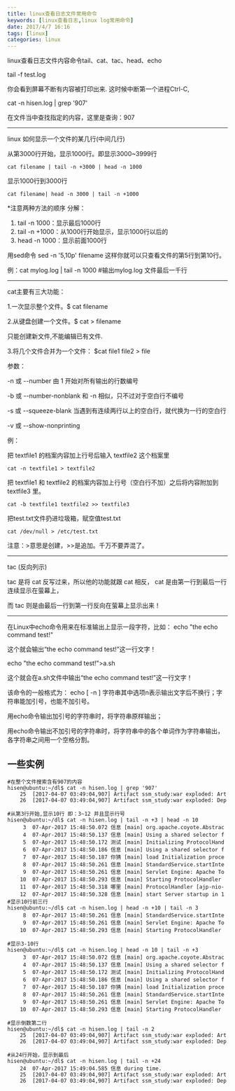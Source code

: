 ```yaml
---
title: linux查看日志文件常用命令
keywords: [linux查看日志,linux log常用命令]
date: 2017/4/7 16:16
tags: [linux]
categories: linux
---
```

linux查看日志文件内容命令tail、cat、tac、head、echo

tail -f test.log

你会看到屏幕不断有内容被打印出来. 这时候中断第一个进程Ctrl-C,

cat -n hisen.log | grep '907'

在文件当中查找指定的内容，这里是查询：907

---------------------------
linux 如何显示一个文件的某几行(中间几行)

从第3000行开始，显示1000行。即显示3000~3999行
```
cat filename | tail -n +3000 | head -n 1000
```
显示1000行到3000行
```
cat filename| head -n 3000 | tail -n +1000
```
*注意两种方法的顺序
分解：

1. tail -n 1000：显示最后1000行
2. tail -n +1000：从1000行开始显示，显示1000行以后的
3. head -n 1000：显示前面1000行

用sed命令
sed -n '5,10p' filename 这样你就可以只查看文件的第5行到第10行。

例：cat mylog.log | tail -n 1000 #输出mylog.log 文件最后一千行

---------------------------
cat主要有三大功能：

1.一次显示整个文件。$ cat filename

2.从键盘创建一个文件。$ cat > filename 

只能创建新文件,不能编辑已有文件.

3.将几个文件合并为一个文件： $cat file1 file2 > file

参数：

-n 或 --number 由 1 开始对所有输出的行数编号

-b 或 --number-nonblank 和 -n 相似，只不过对于空白行不编号

-s 或 --squeeze-blank 当遇到有连续两行以上的空白行，就代换为一行的空白行

-v 或 --show-nonprinting

例：

把 textfile1 的档案内容加上行号后输入 textfile2 这个档案里
```
cat -n textfile1 > textfile2
```
把 textfile1 和 textfile2 的档案内容加上行号（空白行不加）之后将内容附加到 textfile3 里。
```
cat -b textfile1 textfile2 >> textfile3
```
把test.txt文件扔进垃圾箱，赋空值test.txt
```
cat /dev/null > /etc/test.txt 
```

注意：>意思是创建，>>是追加。千万不要弄混了。

---

tac (反向列示)

tac 是将 cat 反写过来，所以他的功能就跟 cat 相反， cat 是由第一行到最后一行连续显示在萤幕上，

而 tac 则是由最后一行到第一行反向在萤幕上显示出来！

------------------------------------------
在Linux中echo命令用来在标准输出上显示一段字符，比如：
echo "the echo command test!"

这个就会输出“the echo command test!”这一行文字！

echo "the echo command test!">a.sh

这个就会在a.sh文件中输出“the echo command test!”这一行文字！ 

该命令的一般格式为： echo [ -n ] 字符串其中选项n表示输出文字后不换行；字符串能加引号，也能不加引号。

用echo命令输出加引号的字符串时，将字符串原样输出；

用echo命令输出不加引号的字符串时，将字符串中的各个单词作为字符串输出，各字符串之间用一个空格分割。

一些实例
---
<!--more-->
```
#在整个文件搜索含有907的内容
hisen@ubuntu:~/dl$ cat -n hisen.log | grep '907'
    25	[2017-04-07 03:49:04,907] Artifact ssm_study:war exploded: Art
    26	[2017-04-07 03:49:04,907] Artifact ssm_study:war exploded: Dep

#从第3行开始,显示10行 即：3~12 并且显示行号
hisen@ubuntu:~/dl$ cat -n hisen.log | tail -n +3 | head -n 10
     3	07-Apr-2017 15:48:50.072 信息 [main] org.apache.coyote.Abstrac
     4	07-Apr-2017 15:48:50.137 信息 [main] Using a shared selector f
     5	07-Apr-2017 15:48:50.172 测试 [main] Initializing ProtocolHand
     6	07-Apr-2017 15:48:50.186 信息 [main] Using a shared selector f
     7	07-Apr-2017 15:48:50.187 你猜 [main] load Initialization proce
     8	07-Apr-2017 15:48:50.261 信息 [main] StandardService.startInte
     9	07-Apr-2017 15:48:50.261 信息 [main] Servlet Engine: Apache To
    10	07-Apr-2017 15:48:50.293 信息 [main] Starting ProtocolHandler
    11	07-Apr-2017 15:48:50.318 哪里 [main] ProtocolHandler [ajp-nio-
    12	07-Apr-2017 15:48:50.328 信息 [main] start Server startup in 1
#显示10行前三行
hisen@ubuntu:~/dl$ cat -n hisen.log | head -n +10 | tail -n 3
     8	07-Apr-2017 15:48:50.261 信息 [main] StandardService.startInte
     9	07-Apr-2017 15:48:50.261 信息 [main] Servlet Engine: Apache To
    10	07-Apr-2017 15:48:50.293 信息 [main] Starting ProtocolHandler

#显示3-10行
hisen@ubuntu:~/dl$ cat -n hisen.log | head -n 10 | tail -n +3
     3	07-Apr-2017 15:48:50.072 信息 [main] org.apache.coyote.Abstrac
     4	07-Apr-2017 15:48:50.137 信息 [main] Using a shared selector f
     5	07-Apr-2017 15:48:50.172 测试 [main] Initializing ProtocolHand
     6	07-Apr-2017 15:48:50.186 信息 [main] Using a shared selector f
     7	07-Apr-2017 15:48:50.187 你猜 [main] load Initialization proce
     8	07-Apr-2017 15:48:50.261 信息 [main] StandardService.startInte
     9	07-Apr-2017 15:48:50.261 信息 [main] Servlet Engine: Apache To
    10	07-Apr-2017 15:48:50.293 信息 [main] Starting ProtocolHandler

#显示倒数第二行
hisen@ubuntu:~/dl$ cat -n hisen.log | tail -n 2
    25	[2017-04-07 03:49:04,907] Artifact ssm_study:war exploded: Art
    26	[2017-04-07 03:49:04,907] Artifact ssm_study:war exploded: Dep

#从24行开始，显示到最后
hisen@ubuntu:~/dl$ cat -n hisen.log | tail -n +24
    24	07-Apr-2017 15:49:04.585 信息 during time.
    25	[2017-04-07 03:49:04,907] Artifact ssm_study:war exploded: Art
    26	[2017-04-07 03:49:04,907] Artifact ssm_study:war exploded: Dep
```